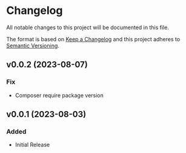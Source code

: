 # Changelog
All notable changes to this project will be documented in this file.

The format is based on [Keep a Changelog](http://keepachangelog.com/)
and this project adheres to [Semantic Versioning](http://semver.org/).

## v0.0.2 (2023-08-07)
### Fix
- Composer require package version
## v0.0.1 (2023-08-03)
### Added
- Initial Release
